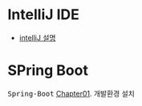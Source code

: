 # IntelliJ IDE
- [intelliJ 설명](./TodoListPJT)

# SPring Boot
<kbd>Spring-Boot</kbd> [Chapter01](./springboot-summary/Ch01_Development_environment.md). 개발환경 설치